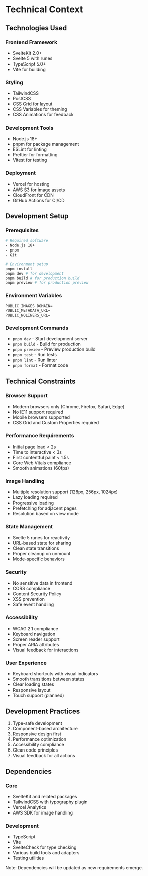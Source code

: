 # Technical Context

## Technologies Used

### Frontend Framework
- SvelteKit 2.0+
- Svelte 5 with runes
- TypeScript 5.0+
- Vite for building

### Styling
- TailwindCSS
- PostCSS
- CSS Grid for layout
- CSS Variables for theming
- CSS Animations for feedback

### Development Tools
- Node.js 18+
- pnpm for package management
- ESLint for linting
- Prettier for formatting
- Vitest for testing

### Deployment
- Vercel for hosting
- AWS S3 for image assets
- CloudFront for CDN
- GitHub Actions for CI/CD

## Development Setup

### Prerequisites
```bash
# Required software
- Node.js 18+
- pnpm
- Git

# Environment setup
pnpm install
pnpm dev # for development
pnpm build # for production build
pnpm preview # for production preview
```

### Environment Variables
```
PUBLIC_IMAGES_DOMAIN=
PUBLIC_METADATA_URL=
PUBLIC_NOLINERS_URL=
```

### Development Commands
- `pnpm dev` - Start development server
- `pnpm build` - Build for production
- `pnpm preview` - Preview production build
- `pnpm test` - Run tests
- `pnpm lint` - Run linter
- `pnpm format` - Format code

## Technical Constraints

### Browser Support
- Modern browsers only (Chrome, Firefox, Safari, Edge)
- No IE11 support required
- Mobile browsers supported
- CSS Grid and Custom Properties required

### Performance Requirements
- Initial page load < 2s
- Time to interactive < 3s
- First contentful paint < 1.5s
- Core Web Vitals compliance
- Smooth animations (60fps)

### Image Handling
- Multiple resolution support (128px, 256px, 1024px)
- Lazy loading required
- Progressive loading
- Prefetching for adjacent pages
- Resolution based on view mode

### State Management
- Svelte 5 runes for reactivity
- URL-based state for sharing
- Clean state transitions
- Proper cleanup on unmount
- Mode-specific behaviors

### Security
- No sensitive data in frontend
- CORS compliance
- Content Security Policy
- XSS prevention
- Safe event handling

### Accessibility
- WCAG 2.1 compliance
- Keyboard navigation
- Screen reader support
- Proper ARIA attributes
- Visual feedback for interactions

### User Experience
- Keyboard shortcuts with visual indicators
- Smooth transitions between states
- Clear loading states
- Responsive layout
- Touch support (planned)

## Development Practices
1. Type-safe development
2. Component-based architecture
3. Responsive design first
4. Performance optimization
5. Accessibility compliance
6. Clean code principles
7. Visual feedback for all actions

## Dependencies
### Core
- SvelteKit and related packages
- TailwindCSS with typography plugin
- Vercel Analytics
- AWS SDK for image handling

### Development
- TypeScript
- Vite
- SvelteCheck for type checking
- Various build tools and adapters
- Testing utilities

Note: Dependencies will be updated as new requirements emerge. 
